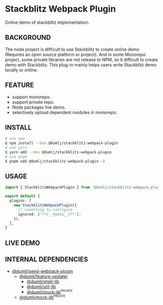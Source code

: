 <!-- This file is dynamically generated. please edit in __readme__ -->

# Stackblitz Webpack Plugin

Online demo of stackblitz implementation.

## BACKGROUND

The node project is difficult to use Stackblitz to create online demo (Requires an open source platform or project). And in some Monorepo project, some private libraries are not release to NPM, so it difficult to create demo with Stackblitz. This plug-in mainly helps users write Stackblitz demo locally or online.

## FEATURE

- support monorepo.
- support private repo.
- Node packages live demo.
- selectively upload dependent modules in monorepo.

## INSTALL

```bash
# use npm
$ npm install --dev @dumlj/stackblitz-webpack-plugin
# use yarn
$ yarn add --dev @dumlj/stackblitz-webpack-plugin
# use pnpm
$ pnpm add @dumlj/stackblitz-webpack-plugin -D
```

## USAGE

```ts
import { StackblitzWebpackPlugin } from '@dumlj/stackblitz-webpack-plugin'

export default {
  plugins: [
    new StackblitzWebpackPlugin({
      // something to configure
      ignored: ['**/__tests__/**'],
    }),
  ],
}
```

## LIVE DEMO

<dumlj-stackblitz height="800px" src="@dumlj-example/stackblitz-webpack-plugin"></dumlj-stackblitz>

## INTERNAL DEPENDENCIES

- [@dumlj/seed-webpack-plugin](https://github.com/dumlj/dumlj-build/tree/main/@webpack-plugin/stackblitz-webpack-plugin)
  - [@dumlj/feature-updater](https://github.com/dumlj/dumlj-build/tree/main/@webpack-plugin/stackblitz-webpack-plugin)
    - [@dumlj/shell-lib](https://github.com/dumlj/dumlj-build/tree/main/@webpack-plugin/stackblitz-webpack-plugin)
    - [@dumlj/util-lib](https://github.com/dumlj/dumlj-build/tree/main/@webpack-plugin/stackblitz-webpack-plugin)
    - [@dumlj/mock-lib](https://github.com/dumlj/dumlj-build/tree/main/@webpack-plugin/stackblitz-webpack-plugin)<sup><small>PRIVATE</small></sup>
  - [@dumlj/mock-lib](https://github.com/dumlj/dumlj-build/tree/main/@webpack-plugin/stackblitz-webpack-plugin)<sup><small>PRIVATE</small></sup>
